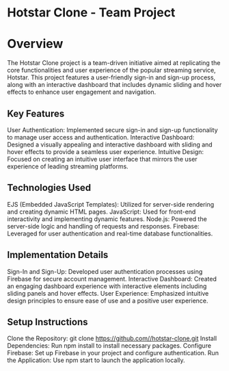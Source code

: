 # Hotstar Clone - Team Project
# Overview
The Hotstar Clone project is a team-driven initiative aimed at replicating the core functionalities and user experience of the popular streaming service, Hotstar. This project features a user-friendly sign-in and sign-up process, along with an interactive dashboard that includes dynamic sliding and hover effects to enhance user engagement and navigation.

## Key Features
User Authentication: Implemented secure sign-in and sign-up functionality to manage user access and authentication.
Interactive Dashboard: Designed a visually appealing and interactive dashboard with sliding and hover effects to provide a seamless user experience.
Intuitive Design: Focused on creating an intuitive user interface that mirrors the user experience of leading streaming platforms.
## Technologies Used
EJS (Embedded JavaScript Templates): Utilized for server-side rendering and creating dynamic HTML pages.
JavaScript: Used for front-end interactivity and implementing dynamic features.
Node.js: Powered the server-side logic and handling of requests and responses.
Firebase: Leveraged for user authentication and real-time database functionalities.
## Implementation Details
Sign-In and Sign-Up: Developed user authentication processes using Firebase for secure account management.
Interactive Dashboard: Created an engaging dashboard experience with interactive elements including sliding panels and hover effects.
User Experience: Emphasized intuitive design principles to ensure ease of use and a positive user experience.
## Setup Instructions
Clone the Repository: git clone https://github.com//hotstar-clone.git
Install Dependencies: Run npm install to install necessary packages.
Configure Firebase: Set up Firebase in your project and configure authentication.
Run the Application: Use npm start to launch the application locally.

